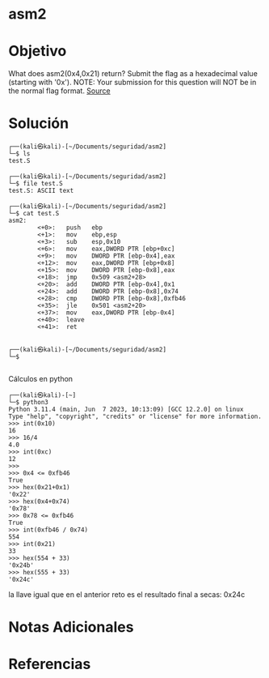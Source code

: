 # asm2
# Objetivo
What does asm2(0x4,0x21) return? Submit the flag as a hexadecimal value (starting with '0x'). NOTE: Your submission for this question will NOT be in the normal flag format. [Source](https://jupiter.challenges.picoctf.org/static/7e3eb2f90200ac88126f62ceb4bc3948/test.S)
# Solución
```
┌──(kali㉿kali)-[~/Documents/seguridad/asm2]
└─$ ls
test.S
                                                                                                                   
┌──(kali㉿kali)-[~/Documents/seguridad/asm2]
└─$ file test.S 
test.S: ASCII text
                                                                                                                   
┌──(kali㉿kali)-[~/Documents/seguridad/asm2]
└─$ cat test.S 
asm2:
        <+0>:   push   ebp
        <+1>:   mov    ebp,esp
        <+3>:   sub    esp,0x10
        <+6>:   mov    eax,DWORD PTR [ebp+0xc]
        <+9>:   mov    DWORD PTR [ebp-0x4],eax
        <+12>:  mov    eax,DWORD PTR [ebp+0x8]
        <+15>:  mov    DWORD PTR [ebp-0x8],eax
        <+18>:  jmp    0x509 <asm2+28>
        <+20>:  add    DWORD PTR [ebp-0x4],0x1
        <+24>:  add    DWORD PTR [ebp-0x8],0x74
        <+28>:  cmp    DWORD PTR [ebp-0x8],0xfb46
        <+35>:  jle    0x501 <asm2+20>
        <+37>:  mov    eax,DWORD PTR [ebp-0x4]
        <+40>:  leave  
        <+41>:  ret    

                                                                                                                   
┌──(kali㉿kali)-[~/Documents/seguridad/asm2]
└─$ 


```

Cálculos en python
```
┌──(kali㉿kali)-[~]
└─$ python3
Python 3.11.4 (main, Jun  7 2023, 10:13:09) [GCC 12.2.0] on linux
Type "help", "copyright", "credits" or "license" for more information.
>>> int(0x10)
16
>>> 16/4
4.0
>>> int(0xc)
12
>>> 
>>> 0x4 <= 0xfb46
True
>>> hex(0x21+0x1)
'0x22'
>>> hex(0x4+0x74)
'0x78'
>>> 0x78 <= 0xfb46
True
>>> int(0xfb46 / 0x74)
554
>>> int(0x21)
33
>>> hex(554 + 33)
'0x24b'
>>> hex(555 + 33)
'0x24c'

```

la llave igual que en el anterior reto es el resultado final a secas: 0x24c
# Notas Adicionales

# Referencias
